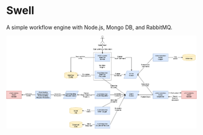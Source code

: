 # Swell

A simple workflow engine with Node.js, Mongo DB, and RabbitMQ.

![Architecture](/doc/images/architecture.png)